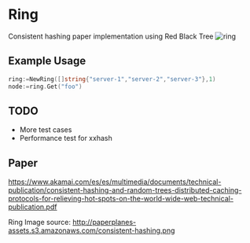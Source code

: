 # Ring
Consistent hashing paper implementation using Red Black Tree 
![ring](http://paperplanes-assets.s3.amazonaws.com/consistent-hashing.png)

## Example Usage

```go
ring:=NewRing([]string{"server-1","server-2","server-3"},1)
node:=ring.Get("foo")
```


## TODO

- More test cases
- Performance test for xxhash

## Paper
https://www.akamai.com/es/es/multimedia/documents/technical-publication/consistent-hashing-and-random-trees-distributed-caching-protocols-for-relieving-hot-spots-on-the-world-wide-web-technical-publication.pdf


Ring Image source: http://paperplanes-assets.s3.amazonaws.com/consistent-hashing.png
